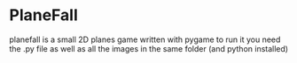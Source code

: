 # PlaneFall

planefall is a small 2D planes game written with pygame
to run it you need the .py file as well as all the images in the same folder (and python installed)
